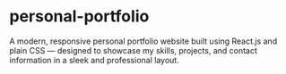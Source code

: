 # personal-portfolio
A modern, responsive personal portfolio website built using React.js and plain CSS — designed to showcase my skills, projects, and contact information in a sleek and professional layout.
